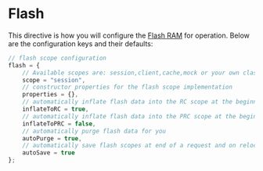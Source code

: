 # Flash

This directive is how you will configure the [Flash RAM](../../../../digging-deeper/flash-ram/) for operation. Below are the configuration keys and their defaults:

```javascript
// flash scope configuration
flash = {
    // Available scopes are: session,client,cache,mock or your own class path
    scope = "session",
    // constructor properties for the flash scope implementation
    properties = {},
    // automatically inflate flash data into the RC scope at the beginning of a request
    inflateToRC = true, 
    // automatically inflate flash data into the PRC scope at the beginning of a request
    inflateToPRC = false, 
    // automatically purge flash data for you
    autoPurge = true, 
    // automatically save flash scopes at end of a request and on relocations.
    autoSave = true 
};
```
